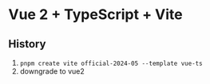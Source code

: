 # Vue 2 + TypeScript + Vite

## History

1. `pnpm create vite official-2024-05 --template vue-ts`
2. downgrade to vue2
